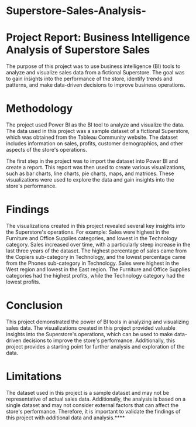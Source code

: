 # Superstore-Sales-Analysis-
# Project Report: Business Intelligence Analysis of Superstore Sales
The purpose of this project was to use business intelligence (BI) tools to analyze and visualize sales data from a fictional Superstore. The goal was to gain insights into the performance of the store, identify trends and patterns, and make data-driven decisions to improve business operations.

# Methodology
The project used Power BI as the BI tool to analyze and visualize the data. The data used in this project was a sample dataset of a fictional Superstore, which was obtained from the Tableau Community website. The dataset includes information on sales, profits, customer demographics, and other aspects of the store's operations.

The first step in the project was to import the dataset into Power BI and create a report. This report was then used to create various visualizations, such as bar charts, line charts, pie charts, maps, and matrices. These visualizations were used to explore the data and gain insights into the store's performance.

# Findings
The visualizations created in this project revealed several key insights into the Superstore's operations. For example: Sales were highest in the Furniture and Office Supplies categories, and lowest in the Technology category.
Sales increased over time, with a particularly steep increase in the last three years of the dataset.
The highest percentage of sales came from the Copiers sub-category in Technology, and the lowest percentage came from the Phones sub-category in Technology.
Sales were highest in the West region and lowest in the East region.
The Furniture and Office Supplies categories had the highest profits, while the Technology category had the lowest profits.

# Conclusion

This project demonstrated the power of BI tools in analyzing and visualizing sales data. The visualizations created in this project provided valuable insights into the Superstore's operations, which can be used to make data-driven decisions to improve the store's performance. Additionally, this project provides a starting point for further analysis and exploration of the data.

# Limitations

The dataset used in this project is a sample dataset and may not be representative of actual sales data. Additionally, the analysis is based on a single dataset and may not consider external factors that can affect the store's performance. Therefore, it is important to validate the findings of this project with additional data and analysis.****
